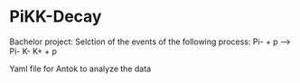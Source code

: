 # PiKK-Decay
Bachelor project: Selction of the events of the following process: Pi- + p --> Pi- K- K+ + p

Yaml file for Antok to analyze the data
